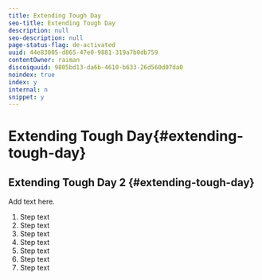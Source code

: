 ```yaml
---
title: Extending Tough Day
seo-title: Extending Tough Day
description: null
seo-description: null
page-status-flag: de-activated
uuid: 44e83005-d865-47e0-9881-319a7b0db759
contentOwner: raiman
discoiquuid: 9805bd13-da6b-4610-b633-26d560d07da0
noindex: true
index: y
internal: n
snippet: y
---
```


# Extending Tough Day{#extending-tough-day}

## Extending Tough Day 2 {#extending-tough-day}

Add text here.

1. Step text
1. Step text
1. Step text
1. Step text
1. Step text
1. Step text
1. Step text

